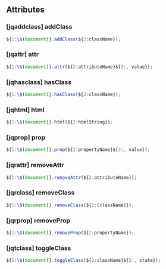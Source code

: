 ## Attributes

### [jqaddclass] addClass

```javascript
${1:\$(document)}.addClass(${2:className});
```

### [jqattr] attr

```javascript
${1:\$(document)}.attr(${2:attributeName}${3:, value});
```

### [jqhasclass] hasClass

```javascript
${1:\$(document)}.hasClass(${2:className});
```

### [jqhtml] html

```javascript
${1:\$(document)}.html(${2:htmlString});
```

### [jqprop] prop

```javascript
${1:\$(document)}.prop(${2:propertyName}${3:, value});
```

### [jqrattr] removeAttr

```javascript
${1:\$(document)}.removeAttr(${2:attributeName});
```

### [jqrclass] removeClass

```javascript
${1:\$(document)}.removeClass(${2:[className]});
```

### [jqrprop] removeProp

```javascript
${1:\$(document)}.removeProp(${2:propertyName});
```

### [jqtclass] toggleClass

```javascript
${1:\$(document)}.toggleClass(${2:className}${2:, state});
```
